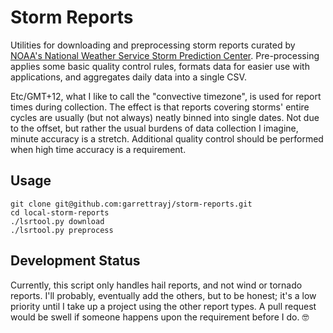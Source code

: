 Storm Reports
=============

Utilities for downloading and preprocessing storm reports curated by [NOAA's National Weather Service Storm Prediction Center](https://www.spc.noaa.gov/climo/reports/today.html). Pre-processing applies some basic quality control rules, formats data for easier use with applications, and aggregates daily data into a single CSV.

Etc/GMT+12, what I like to call the "convective timezone", is used for report times during collection. The effect is that reports covering storms' entire cycles are usually (but not always) neatly binned into single dates. Not due to the offset, but rather the usual burdens of data collection I imagine, minute accuracy is a stretch. Additional quality control should be performed when high time accuracy is a requirement.

Usage
-----

    git clone git@github.com:garrettrayj/storm-reports.git
    cd local-storm-reports
    ./lsrtool.py download
    ./lsrtool.py preprocess
    
Development Status
------------------

Currently, this script only handles hail reports, and not wind or tornado reports. I'll probably, eventually add the others, but to be honest; it's a low priority until I take up a project using
the other report types. A pull request would be swell if someone happens upon the requirement before I do. 🤓
